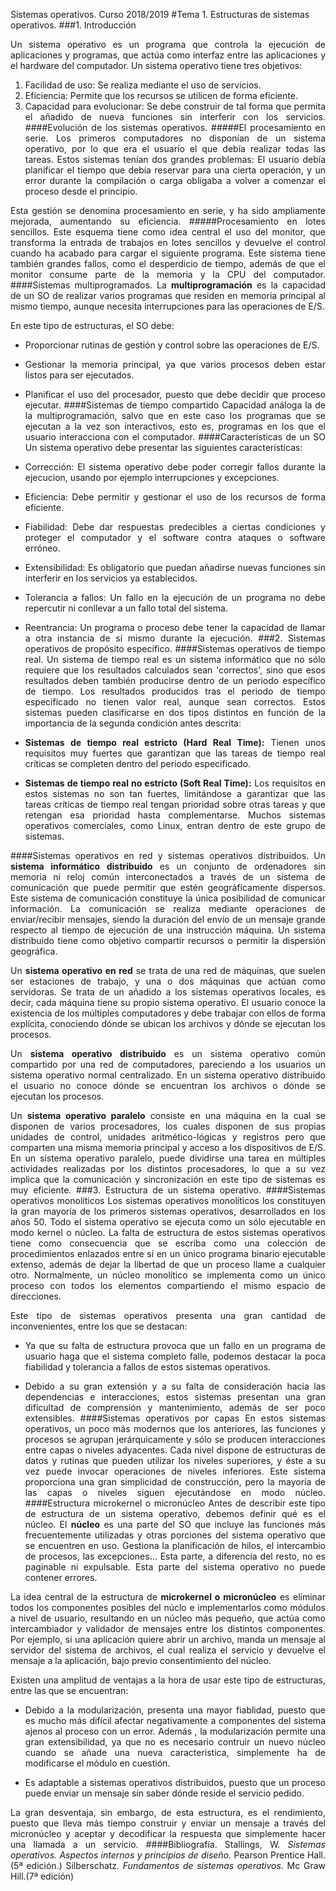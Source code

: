 Sistemas operativos. Curso 2018/2019
#Tema 1. Estructuras de sistemas operativos.
###1. Introducción
<div style="text-align: justify">Un sistema operativo es un programa que controla la ejecución de aplicaciones y programas, que actúa como interfaz entre las aplicaciones y el hardware del computador. Un sistema operativo tiene tres objetivos:

1. Facilidad de uso: Se realiza mediante el uso de servicios.
2. Eficiencia: Permite que los recursos se utilicen de forma eficiente.
3. Capacidad para evolucionar: Se debe construir de tal forma que permita el añadido de nueva funciones sin interferir  con los servicios.
####Evolución de los sistemas operativos.
#####El procesamiento en serie.
Los primeros computadores no disponían de un sistema operativo, por lo que era el usuario el que debía realizar todas las tareas. Estos sistemas tenían dos grandes problemas: El usuario debía planificar el tiempo que debía reservar para una cierta operación, y un error durante la compilación o carga obligaba a volver a comenzar el proceso desde el principio.

Esta gestión se denomina procesamiento en serie, y ha sido ampliamente mejorada, aumentando su eficiencia.
#####Procesamiento en lotes sencillos.
Este esquema tiene como idea central el uso del monitor, que transforma la entrada de trabajos en lotes sencillos y devuelve el control cuando ha acabado para cargar el siguiente programa. Este sistema tiene también grandes fallos, como el desperdicio de tiempo, además de que el monitor consume parte de la memoria y la CPU del computador.
####Sistemas multiprogramados.
La **multiprogramación** es la capacidad de un SO de realizar varios programas que residen en memoria principal al mismo tiempo, aunque necesita interrupciones para las operaciones de E/S.

En este tipo de estructuras, el SO debe:

- Proporcionar rutinas de gestión y control sobre las operaciones de E/S.
- Gestionar la memoria principal, ya que varios procesos deben estar listos para ser ejecutados.
- Planificar el uso del procesador, puesto que debe decidir que proceso ejecutar.
####Sistemas de tiempo compartido
Capacidad análoga la de la multiprogramación, salvo que en este caso los programas que se ejecutan a la vez son interactivos, esto es, programas en los que el usuario interacciona con el computador.
####Características de un SO
Un sistema operativo debe presentar las siguientes características:

- Corrección: El sistema operativo debe poder corregir fallos durante la ejecucion, usando por ejemplo interrupciones y excepciones.

- Eficiencia: Debe permitir y gestionar el uso de los recursos de forma eficiente.

- Fiabilidad: Debe dar respuestas predecibles a ciertas condiciones y proteger el computador y el software contra ataques o software erróneo.

- Extensibilidad: Es obligatorio que puedan añadirse nuevas funciones sin interferir en los servicios ya establecidos.

- Tolerancia a fallos: Un fallo en la ejecución de un programa no debe repercutir ni conllevar a un fallo total del sistema.

- Reentrancia:  Un programa o proceso debe tener la capacidad de llamar a otra instancia de sí mismo durante la ejecución.
###2. Sistemas operativos de propósito específico.
####Sistemas operativos de tiempo real.
Un sistema de tiempo real es un sistema informático que no sólo requiere que los resultados calculados sean 'correctos', sino que esos resultados deben también producirse dentro de un periodo específico de tiempo. Los resultados producidos tras el periodo de tiempo especificado no tienen valor real, aunque sean correctos. Estos sistemas pueden clasificarse en dos tipos distintos en función de la importancia de la segunda condición antes descrita:

- **Sistemas de tiempo real estricto (Hard Real Time):** Tienen unos requisitos muy fuertes que garantizan que las tareas de tiempo real críticas se completen dentro del periodo especificado.

- **Sistemas de tiempo real no estricto (Soft Real Time):** Los requisitos en estos sistemas no son tan fuertes, limitándose a garantizar que las tareas críticas de tiempo real tengan prioridad sobre otras tareas y que retengan esa prioridad hasta complementarse. Muchos sistemas operativos comerciales, como Linux, entran dentro de este grupo de sistemas.

####Sistemas operativos en red y sistemas operativos distribuidos.
Un **sistema informático distribuido** es un conjunto de ordenadores sin memoria ni reloj común interconectados a través de un sistema de comunicación que puede permitir que estén geográficamente dispersos. Este sistema de comunicación constituye la  única posibilidad de comunicar información. La  comunicación  se  realiza  mediante operaciones  de  enviar/recibir  mensajes,  siendo  la  duración  del envío de un mensaje grande respecto al tiempo de ejecución de una instrucción máquina. Un sistema distribuido tiene como objetivo compartir recursos o permitir la dispersión geográfica.

Un **sistema operativo en red** se trata de una red de máquinas, que suelen ser estaciones de trabajo, y una o dos máquinas que actúan como servidoras. Se trata de un añadido a los sistemas operativos locales, es decir, cada máquina tiene su propio sistema operativo. El usuario conoce la existencia de los múltiples computadores y debe trabajar con ellos de forma explícita, conociendo dónde se ubican los archivos y dónde se ejecutan los procesos.

Un **sistema operativo distribuido** es un sistema operativo común compartido por una red de computadores, pareciendo a los usuarios un sistema operativo normal centralizado. En un sistema operativo distribuido el usuario no conoce dónde se encuentran los archivos o dónde se ejecutan los procesos.

Un **sistema operativo paralelo** consiste en una máquina en la cual se disponen de varios procesadores, los cuales disponen de sus propias unidades de control, unidades aritmético-lógicas y registros pero que comparten una misma memoria principal y acceso a los dispositivos de E/S. En un sistema operativo paralelo, puede dividirse una tarea en múltiples actividades realizadas por los distintos procesadores, lo que a su vez implica que la comunicación y sincronización en este tipo de sistemas es muy eficiente.
###3. Estructura de un sistema operativo.
####Sistemas operativos monolíticos
Los sistemas operativos monolíticos los constituyen la gran mayoría de los primeros sistemas operativos, desarrollados en los años 50. Todo el sistema operativo se ejecuta como un sólo ejecutable en modo kernel o núcleo. La falta de estructura de estos sistemas operativos tiene como consecuencia que se escriba como una colección de procedimientos enlazados entre sí en un único programa binario ejecutable extenso, además de dejar la libertad de que un proceso llame a cualquier otro. Normalmente, un núcleo monolítico se implementa como un único proceso con todos los elementos compartiendo el mismo espacio de direcciones.

Este tipo de sistemas operativos presenta una gran cantidad de inconvenientes, entre los que se destacan:

- Ya que su falta de estructura provoca que un fallo en un programa de usuario haga que el sistema completo falle, podemos destacar la poca fiabilidad y tolerancia a fallos de estos sistemas operativos.

- Debido a su gran extensión y a su falta de consideración hacia las dependencias e interacciones, estos sistemas presentan una gran dificultad de comprensión y mantenimiento, además de ser poco extensibles. 
####Sistemas operativos por capas
En estos sistemas operativos, un poco más modernos que los anteriores, las funciones y procesos se agrupan jerárquicamente y sólo se producen interacciones entre capas o niveles adyacentes. Cada nivel dispone de estructuras de datos y rutinas que pueden utilizar los niveles superiores, y éste a su vez puede invocar operaciones de niveles inferiores.  Este sistema proporciona una gran simplicidad de construcción, pero la mayoría de las capas o niveles siguen ejecutándose en modo núcleo.
####Estructura microkernel o micronúcleo
Antes de describir este tipo de estructura de un sistema operativo, debemos definir qué es el núcleo. El **núcleo** es una parte del SO que incluye las funciones más frecuentemente utilizadas y otras porciones del sistema operativo que se encuentren en uso. Gestiona  la planificación de hilos, el intercambio de procesos, las excepciones... Esta parte, a diferencia del resto, no es paginable ni expulsable. Esta parte del sistema operativo no puede contener errores.

La idea central de la estructura de **microkernel o micronúcleo** es eliminar todos los componentes posibles del núclo e implementarlos como módulos a nivel de usuario, resultando en un núcleo más pequeño, que actúa como intercambiador y validador de mensajes entre los distintos componentes. Por ejemplo, si una aplicación quiere abrir un archivo, manda un mensaje al servidor del sistema de archivos, el cual realiza el servicio y devuelve el mensaje a la aplicación, bajo previo consentimiento del núcleo.

Existen una amplitud de ventajas a la hora de usar este tipo de estructuras, entre las que se encuentran:

- Debido a la modularización, presenta una mayor fiablidad, puesto que es mucho más difícil afectar negativamente a componentes del sistema ajenos al proceso con un error. Además , la modularización permite una gran extensibilidad, ya que no es necesario contruir un nuevo núcleo cuando se añade una nueva característica, simplemente ha de modificarse el módulo en cuestión.

- Es adaptable a sistemas operativos distribuidos, puesto que un proceso puede enviar un mensaje sin saber dónde reside el servicio pedido.

La gran desventaja, sin embargo, de esta estructura, es el rendimiento, puesto que lleva más tiempo construir y enviar un mensaje a través del micronúcleo y aceptar y decodificar la respuesta que simplemente hacer una llamada a un servicio.
####Bibliografía.
Stallings, W. *Sistemas operativos. Aspectos internos y principios de diseño.* Pearson Prentice Hall.(5ª edición.)
Silberschatz. *Fundamentos de sistemas operativos.* Mc Graw Hill.(7ª edición)
</div>
